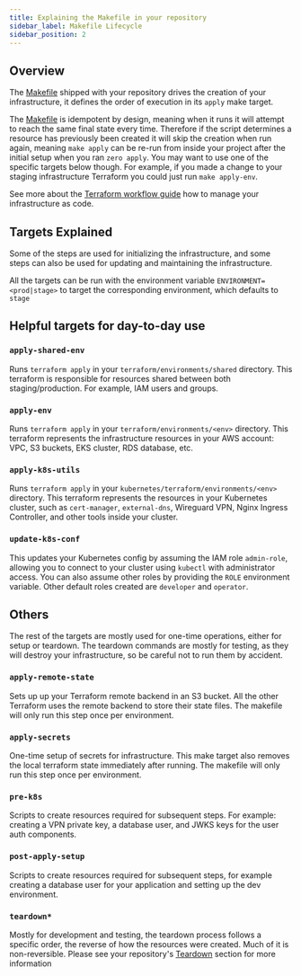 ```yaml
---
title: Explaining the Makefile in your repository
sidebar_label: Makefile Lifecycle
sidebar_position: 2
---
```


## Overview
The [Makefile] shipped with your repository drives the creation of your infrastructure, it defines the order of execution in its `apply` make target.

The [Makefile] is idempotent by design, meaning when it runs it will attempt to reach the same final state every time. Therefore if the script determines a resource has previously been created it will skip the creation when run again, meaning `make apply` can be re-run from inside your project after the initial setup when you ran `zero apply`. You may want to use one of the specific targets below though. For example, if you made a change to your staging infrastructure Terraform you could just run `make apply-env`.

See more about the [Terraform workflow guide][terraform-workflow] how to manage your infrastructure as code.

## Targets Explained
Some of the steps are used for initializing the infrastructure, and some steps can also be used for updating and maintaining the infrastructure.

All the targets can be run with the environment variable `ENVIRONMENT=<prod|stage>` to target the corresponding environment, which defaults to `stage`

## Helpful targets for day-to-day use

### `apply-shared-env`
Runs `terraform apply` in your `terraform/environments/shared` directory. This terraform is responsible for resources shared between both staging/production. For example, IAM users and groups.
### `apply-env`
Runs `terraform apply` in your `terraform/environments/<env>` directory. This terraform represents the infrastructure resources in your AWS account: VPC, S3 buckets, EKS cluster, RDS database, etc.
### `apply-k8s-utils`
Runs `terraform apply` in your `kubernetes/terraform/environments/<env>` directory. This terraform represents the resources in your Kubernetes cluster, such as `cert-manager`, `external-dns`, Wireguard VPN, Nginx Ingress Controller, and other tools inside your cluster.
### `update-k8s-conf`
This updates your Kubernetes config by assuming the IAM role `admin-role`, allowing you to connect to your cluster using `kubectl` with administrator access. You can also assume other roles by providing the `ROLE` environment variable. Other default roles created are `developer` and `operator`.

## Others
The rest of the targets are mostly used for one-time operations, either for setup or teardown. The teardown commands are mostly for testing, as they will destroy your infrastructure, so be careful not to run them by accident.

### `apply-remote-state`
Sets up up your Terraform remote backend in an S3 bucket. All the other Terraform uses the remote backend to store their state files. The makefile will only run this step once per environment.

### `apply-secrets`
One-time setup of secrets for infrastructure. This make target also removes the local terraform state immediately after running. The makefile will only run this step once per environment.

### `pre-k8s`
Scripts to create resources required for subsequent steps. For example: creating a VPN private key, a database user, and JWKS keys for the user auth components.

### `post-apply-setup`
Scripts to create resources required for subsequent steps, for example creating a database user for your application and setting up the dev environment.

### `teardown*`
Mostly for development and testing, the teardown process follows a specific order, the reverse of how the resources were created. Much of it is non-reversible. Please see your repository's [Teardown] section for more information


[makefile]: https://github.com/commitdev/zero-aws-eks-stack/blob/main/templates/Makefile
[teardown]: https://github.com/commitdev/zero-aws-eks-stack/tree/main/templates#teardown
[terraform-workflow]: ../guides/managing-terraform#managing-your-terraform